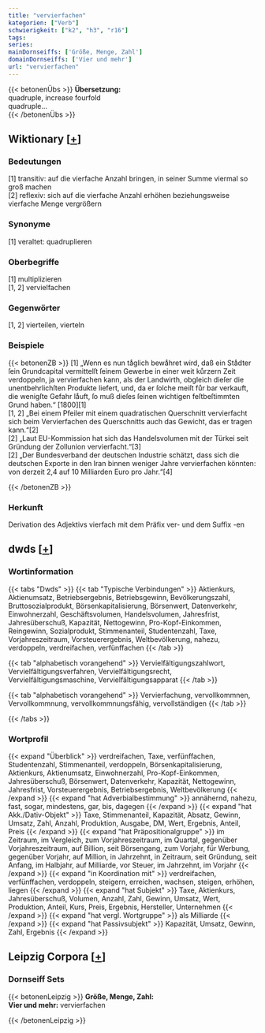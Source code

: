 ```yaml
---
title: "vervierfachen"
kategorien: ["Verb"]
schwierigkeit: ["k2", "h3", "r16"]
tags:
series:
mainDornseiffs: ['Größe, Menge, Zahl']
domainDornseiffs: ['Vier und mehr']
url: "vervierfachen"
---
```


{{< betonenÜbs >}}
**Übersetzung:**  
quadruple, increase fourfold  
quadruple...  
{{< /betonenÜbs >}}

## Wiktionary [[+](https://de.wiktionary.org/wiki/vervierfachen)]

### Bedeutungen
[1] transitiv: auf die vierfache Anzahl bringen, in seiner Summe viermal so groß machen  
[2] reflexiv: sich auf die vierfache Anzahl erhöhen beziehungsweise vierfache Menge vergrößern  

### Synonyme
[1] veraltet: quadruplieren  

### Oberbegriffe
[1] multiplizieren  
[1, 2] vervielfachen  

### Gegenwörter
[1, 2] vierteilen, vierteln  

### Beispiele
{{< betonenZB >}}
[1] „Wenn es nun taͤglich bewaͤhret wird, daß ein Staͤdter ſein Grundcapital vermittelſt ſeinem Gewerbe in einer weit kuͤrzern Zeit verdoppeln, ja vervierfachen kann, als der Landwirth, obgleich dieſer die unentbehrlichſten Produkte liefert, und, da er ſolche meiſt fuͤr bar verkauft, die wenigſte Gefahr laͤuft, ſo muß dieſes ſeinen wichtigen feſtbeſtimmten Grund haben.“ [1800][1]  
[1, 2] „Bei einem Pfeiler mit einem quadratischen Querschnitt vervierfacht sich beim Vervierfachen des Querschnitts auch das Gewicht, das er tragen kann.“[2]  
[2] „Laut EU-Kommission hat sich das Handelsvolumen mit der Türkei seit Gründung der Zollunion vervierfacht.“[3]  
[2] „Der Bundesverband der deutschen Industrie schätzt, dass sich die deutschen Exporte in den Iran binnen weniger Jahre vervierfachen könnten: von derzeit 2,4 auf 10 Milliarden Euro pro Jahr.“[4]  

{{< /betonenZB >}}
### Herkunft
Derivation des Adjektivs vierfach mit dem Präfix ver- und dem Suffix -en  



## dwds [[+](https://www.dwds.de/wb/vervierfachen)]

### Wortinformation
{{< tabs "Dwds" >}}
{{< tab "Typische Verbindungen" >}}
Aktienkurs, Aktienumsatz, Betriebsergebnis, Betriebsgewinn, Bevölkerungszahl, Bruttosozialprodukt, Börsenkapitalisierung, Börsenwert, Datenverkehr, Einwohnerzahl, Geschäftsvolumen, Handelsvolumen, Jahresfrist, Jahresüberschuß, Kapazität, Nettogewinn, Pro-Kopf-Einkommen, Reingewinn, Sozialprodukt, Stimmenanteil, Studentenzahl, Taxe, Vorjahreszeitraum, Vorsteuerergebnis, Weltbevölkerung, nahezu, verdoppeln, verdreifachen, verfünffachen
{{< /tab >}}

{{< tab "alphabetisch vorangehend" >}}
Vervielfältigungszahlwort, Vervielfältigungsverfahren, Vervielfältigungsrecht, Vervielfältigungsmaschine, Vervielfältigungsapparat
{{< /tab >}}

{{< tab "alphabetisch vorangehend" >}}
Vervierfachung, vervollkommnen, Vervollkommnung, vervollkommnungsfähig, vervollständigen
{{< /tab >}}

{{< /tabs >}}

### Wortprofil
{{< expand "Überblick" >}} verdreifachen, Taxe, verfünffachen, Studentenzahl, Stimmenanteil, verdoppeln, Börsenkapitalisierung, Aktienkurs, Aktienumsatz, Einwohnerzahl, Pro-Kopf-Einkommen, Jahresüberschuß, Börsenwert, Datenverkehr, Kapazität, Nettogewinn, Jahresfrist, Vorsteuerergebnis, Betriebsergebnis, Weltbevölkerung {{< /expand >}}
{{< expand "hat Adverbialbestimmung" >}} annähernd, nahezu, fast, sogar, mindestens, gar, bis, dagegen {{< /expand >}}
{{< expand "hat Akk./Dativ-Objekt" >}} Taxe, Stimmenanteil, Kapazität, Absatz, Gewinn, Umsatz, Zahl, Anzahl, Produktion, Ausgabe, DM, Wert, Ergebnis, Anteil, Preis {{< /expand >}}
{{< expand "hat Präpositionalgruppe" >}} im Zeitraum, im Vergleich, zum Vorjahreszeitraum, im Quartal, gegenüber Vorjahreszeitraum, auf Billion, seit Börsengang, zum Vorjahr, für Werbung, gegenüber Vorjahr, auf Million, in Jahrzehnt, in Zeitraum, seit Gründung, seit Anfang, im Halbjahr, auf Milliarde, vor Steuer, im Jahrzehnt, im Vorjahr {{< /expand >}}
{{< expand "in Koordination mit" >}} verdreifachen, verfünffachen, verdoppeln, steigern, erreichen, wachsen, steigen, erhöhen, liegen {{< /expand >}}
{{< expand "hat Subjekt" >}} Taxe, Aktienkurs, Jahresüberschuß, Volumen, Anzahl, Zahl, Gewinn, Umsatz, Wert, Produktion, Anteil, Kurs, Preis, Ergebnis, Hersteller, Unternehmen {{< /expand >}}
{{< expand "hat vergl. Wortgruppe" >}} als Milliarde {{< /expand >}}
{{< expand "hat Passivsubjekt" >}} Kapazität, Umsatz, Gewinn, Zahl, Ergebnis {{< /expand >}}

## Leipzig Corpora [[+](https://corpora.uni-leipzig.de/en/res?word=vervierfachen&corpusId=deu_newscrawl-public_2018)]

### Dornseiff Sets
{{< betonenLeipzig >}}
**Größe, Menge, Zahl:**  
**Vier und mehr:** vervierfachen  

{{< /betonenLeipzig >}}
